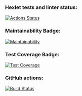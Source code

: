 ### Hexlet tests and linter status:
[![Actions Status](https://github.com/AslanAV/php-project-lvl1/workflows/hexlet-check/badge.svg)](https://github.com/AslanAV/php-project-lvl1/actions)
### Maintainability Badge:
[![Maintainability](https://api.codeclimate.com/v1/badges/a99a88d28ad37a79dbf6/maintainability)](https://codeclimate.com/github/codeclimate/codeclimate/maintainability)
### Test Coverage Badge:
[![Test Coverage](https://api.codeclimate.com/v1/badges/a99a88d28ad37a79dbf6/test_coverage)](https://codeclimate.com/github/codeclimate/codeclimate/test_coverage)
### GitHub actions:
[![Build Status](https://travis-ci.com/AslanAV/php-project-lvl1.svg?branch=master)](https://travis-ci.com/AslanAV/php-project-lvl1)
